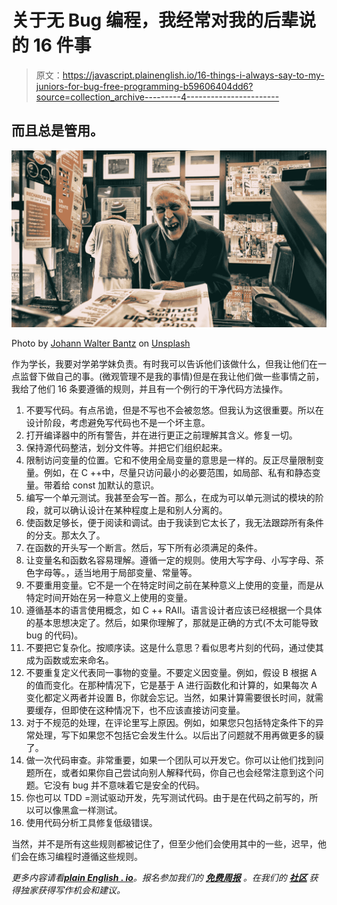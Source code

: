 # 关于无 Bug 编程，我经常对我的后辈说的 16 件事

> 原文：<https://javascript.plainenglish.io/16-things-i-always-say-to-my-juniors-for-bug-free-programming-b59606404dd6?source=collection_archive---------4----------------------->

## 而且总是管用。

![](img/8b885120e45d4257db0cc103b6299d56.png)

Photo by [Johann Walter Bantz](https://unsplash.com/@1walter2?utm_source=medium&utm_medium=referral) on [Unsplash](https://unsplash.com?utm_source=medium&utm_medium=referral)

作为学长，我要对学弟学妹负责。有时我可以告诉他们该做什么，但我让他们在一点监督下做自己的事。(微观管理不是我的事情)但是在我让他们做一些事情之前，我给了他们 16 条要遵循的规则，并且有一个例行的干净代码方法操作。

1.  不要写代码。有点吊诡，但是不写也不会被忽悠。但我认为这很重要。所以在设计阶段，考虑避免写代码也不是一个坏主意。
2.  打开编译器中的所有警告，并在进行更正之前理解其含义。修复一切。
3.  保持源代码整洁，划分文件等。并把它们组织起来。
4.  限制访问变量的位置。它和不使用全局变量的意思是一样的。反正尽量限制变量。例如，在 C ++中，尽量只访问最小的必要范围，如局部、私有和静态变量。带着给 const 加默认的意识。
5.  编写一个单元测试。我甚至会写一首。那么，在成为可以单元测试的模块的阶段，就可以确认设计在某种程度上是和别人分离的。
6.  使函数足够长，便于阅读和调试。由于我读到它太长了，我无法跟踪所有条件的分支。那太久了。
7.  在函数的开头写一个断言。然后，写下所有必须满足的条件。
8.  让变量名和函数名容易理解。遵循一定的规则。使用大写字母、小写字母、茶色字母等。，适当地用于局部变量、常量等。
9.  不要重用变量。它不是一个在特定时间之前在某种意义上使用的变量，而是从特定时间开始在另一种意义上使用的变量。
10.  遵循基本的语言使用概念，如 C ++ RAII。语言设计者应该已经根据一个具体的基本思想决定了。然后，如果你理解了，那就是正确的方式(不太可能导致 bug 的代码)。
11.  不要把它复杂化。按顺序读。这是什么意思？看似思考片刻的代码，通过使其成为函数或宏来命名。
12.  不要重复定义代表同一事物的变量。不要定义因变量。例如，假设 B 根据 A 的值而变化。在那种情况下，它是基于 A 进行函数化和计算的，如果每次 A 变化都定义两者并设置 B，你就会忘记。当然，如果计算需要很长时间，就需要缓存，但即使在这种情况下，也不应该直接访问变量。
13.  对于不规范的处理，在评论里写上原因。例如，如果您只包括特定条件下的异常处理，写下如果您不包括它会发生什么。以后出了问题就不用再做更多的貘了。
14.  做一次代码审查。非常重要，如果一个团队可以开发它。你可以让他们找到问题所在，或者如果你自己尝试向别人解释代码，你自己也会经常注意到这个问题。它没有 bug 并不意味着它是安全的代码。
15.  你也可以 TDD =测试驱动开发，先写测试代码。由于是在代码之前写的，所以可以像黑盒一样测试。
16.  使用代码分析工具修复低级错误。

当然，并不是所有这些规则都被记住了，但至少他们会使用其中的一些，迟早，他们会在练习编程时遵循这些规则。

*更多内容请看*[***plain English . io***](http://plainenglish.io/)*。报名参加我们的* [***免费周报***](http://newsletter.plainenglish.io/) *。在我们的* [***社区***](https://discord.gg/GtDtUAvyhW) *获得独家获得写作机会和建议。*
